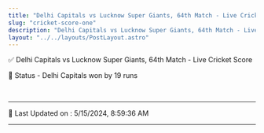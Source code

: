 ```yaml
---
title: "Delhi Capitals vs Lucknow Super Giants, 64th Match - Live Cricket Score"
slug: "cricket-score-one"
description: "Delhi Capitals vs Lucknow Super Giants, 64th Match - Live Cricket Score - Delhi Capitals won by 19 runs."
layout: "../../layouts/PostLayout.astro"
--- 
```


✅ Delhi Capitals vs Lucknow Super Giants, 64th Match - Live Cricket Score

📑 Status - Delhi Capitals won by 19 runs

<br />

***

📝 Last Updated on : 5/15/2024, 8:59:36 AM

***

